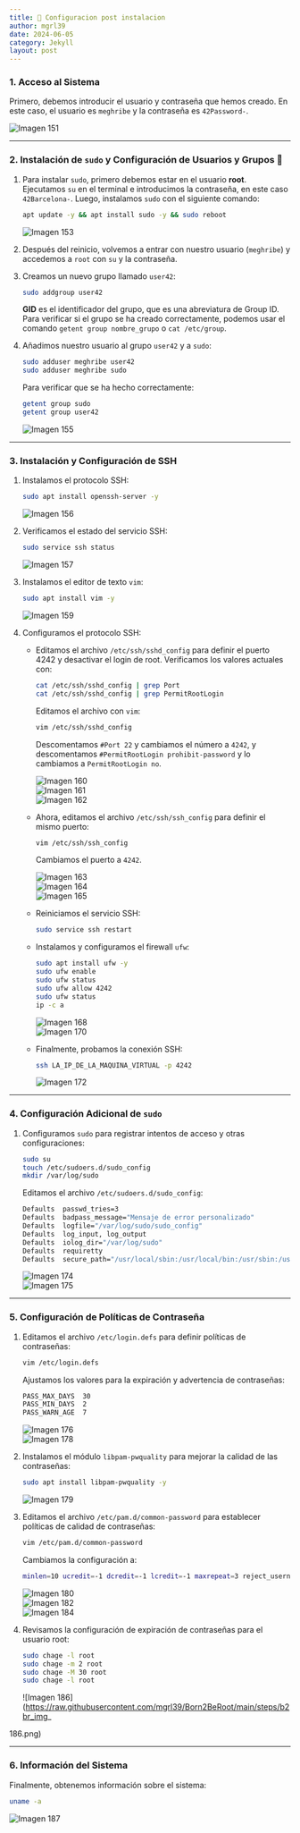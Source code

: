 ```yaml
---
title: 🔧 Configuracion post instalacion
author: mgrl39
date: 2024-06-05
category: Jekyll
layout: post
---
```


### 1. Acceso al Sistema

Primero, debemos introducir el usuario y contraseña que hemos creado. En este caso, el usuario es `meghribe` y la contraseña es `42Password-`.

![Imagen 151](https://raw.githubusercontent.com/mgrl39/Born2BeRoot/main/steps/b2br_img_151.png) 

---

### 2. Instalación de `sudo` y Configuración de Usuarios y Grupos 👤

1. Para instalar `sudo`, primero debemos estar en el usuario **root**. Ejecutamos `su` en el terminal e introducimos la contraseña, en este caso `42Barcelona-`. Luego, instalamos `sudo` con el siguiente comando:

    ```bash
    apt update -y && apt install sudo -y && sudo reboot
    ```

    ![Imagen 153](https://raw.githubusercontent.com/mgrl39/Born2BeRoot/main/steps/b2br_img_153.png) 

2. Después del reinicio, volvemos a entrar con nuestro usuario (`meghribe`) y accedemos a `root` con `su` y la contraseña.

3. Creamos un nuevo grupo llamado `user42`:

    ```bash
    sudo addgroup user42
    ```

    **GID** es el identificador del grupo, que es una abreviatura de Group ID. Para verificar si el grupo se ha creado correctamente, podemos usar el comando `getent group nombre_grupo` o `cat /etc/group`.

4. Añadimos nuestro usuario al grupo `user42` y a `sudo`:

    ```bash
    sudo adduser meghribe user42
    sudo adduser meghribe sudo
    ```

    Para verificar que se ha hecho correctamente:

    ```bash
    getent group sudo
    getent group user42
    ```

    ![Imagen 155](https://raw.githubusercontent.com/mgrl39/Born2BeRoot/main/steps/b2br_img_155.png)  

---

### 3. Instalación y Configuración de SSH

1. Instalamos el protocolo SSH:

    ```bash
    sudo apt install openssh-server -y
    ```

    ![Imagen 156](https://raw.githubusercontent.com/mgrl39/Born2BeRoot/main/steps/b2br_img_156.png) 

2. Verificamos el estado del servicio SSH:

    ```bash
    sudo service ssh status
    ```

    ![Imagen 157](https://raw.githubusercontent.com/mgrl39/Born2BeRoot/main/steps/b2br_img_157.png) 

3. Instalamos el editor de texto `vim`:

    ```bash
    sudo apt install vim -y
    ```

    ![Imagen 159](https://raw.githubusercontent.com/mgrl39/Born2BeRoot/main/steps/b2br_img_159.png)  

4. Configuramos el protocolo SSH:

    - Editamos el archivo `/etc/ssh/sshd_config` para definir el puerto 4242 y desactivar el login de root. Verificamos los valores actuales con:

      ```bash
      cat /etc/ssh/sshd_config | grep Port
      cat /etc/ssh/sshd_config | grep PermitRootLogin
      ```

      Editamos el archivo con `vim`:

      ```bash
      vim /etc/ssh/sshd_config
      ```

      Descomentamos `#Port 22` y cambiamos el número a `4242`, y descomentamos `#PermitRootLogin prohibit-password` y lo cambiamos a `PermitRootLogin no`.

      ![Imagen 160](https://raw.githubusercontent.com/mgrl39/Born2BeRoot/main/steps/b2br_img_160.png)  
      ![Imagen 161](https://raw.githubusercontent.com/mgrl39/Born2BeRoot/main/steps/b2br_img_161.png)  
      ![Imagen 162](https://raw.githubusercontent.com/mgrl39/Born2BeRoot/main/steps/b2br_img_162.png) 

    - Ahora, editamos el archivo `/etc/ssh/ssh_config` para definir el mismo puerto:

      ```bash
      vim /etc/ssh/ssh_config
      ```

      Cambiamos el puerto a `4242`.

      ![Imagen 163](https://raw.githubusercontent.com/mgrl39/Born2BeRoot/main/steps/b2br_img_163.png)  
      ![Imagen 164](https://raw.githubusercontent.com/mgrl39/Born2BeRoot/main/steps/b2br_img_164.png)  
      ![Imagen 165](https://raw.githubusercontent.com/mgrl39/Born2BeRoot/main/steps/b2br_img_165.png) 

    - Reiniciamos el servicio SSH:

      ```bash
      sudo service ssh restart
      ```

    - Instalamos y configuramos el firewall `ufw`:

      ```bash
      sudo apt install ufw -y
      sudo ufw enable
      sudo ufw status
      sudo ufw allow 4242
      sudo ufw status
      ip -c a
      ```

      ![Imagen 168](https://raw.githubusercontent.com/mgrl39/Born2BeRoot/main/steps/b2br_img_168.png)  
      ![Imagen 170](https://raw.githubusercontent.com/mgrl39/Born2BeRoot/main/steps/b2br_img_170.png) 

    - Finalmente, probamos la conexión SSH:

      ```bash
      ssh LA_IP_DE_LA_MAQUINA_VIRTUAL -p 4242
      ```

      ![Imagen 172](https://raw.githubusercontent.com/mgrl39/Born2BeRoot/main/steps/b2br_img_172.png) 

---

### 4. Configuración Adicional de `sudo`

1. Configuramos `sudo` para registrar intentos de acceso y otras configuraciones:

    ```bash
    sudo su
    touch /etc/sudoers.d/sudo_config
    mkdir /var/log/sudo
    ```

    Editamos el archivo `/etc/sudoers.d/sudo_config`:

    ```bash
    Defaults  passwd_tries=3
    Defaults  badpass_message="Mensaje de error personalizado"
    Defaults  logfile="/var/log/sudo/sudo_config"
    Defaults  log_input, log_output
    Defaults  iolog_dir="/var/log/sudo"
    Defaults  requiretty
    Defaults  secure_path="/usr/local/sbin:/usr/local/bin:/usr/sbin:/usr/bin:/sbin:/bin:/snap/bin"
    ```

    ![Imagen 174](https://raw.githubusercontent.com/mgrl39/Born2BeRoot/main/steps/b2br_img_174.png)  
    ![Imagen 175](https://raw.githubusercontent.com/mgrl39/Born2BeRoot/main/steps/b2br_img_175.png) 

---

### 5. Configuración de Políticas de Contraseña

1. Editamos el archivo `/etc/login.defs` para definir políticas de contraseñas:

    ```bash
    vim /etc/login.defs
    ```

    Ajustamos los valores para la expiración y advertencia de contraseñas:

    ```bash
    PASS_MAX_DAYS  30
    PASS_MIN_DAYS  2
    PASS_WARN_AGE  7
    ```

    ![Imagen 176](https://raw.githubusercontent.com/mgrl39/Born2BeRoot/main/steps/b2br_img_176.png)  
    ![Imagen 178](https://raw.githubusercontent.com/mgrl39/Born2BeRoot/main/steps/b2br_img_178.png) 

2. Instalamos el módulo `libpam-pwquality` para mejorar la calidad de las contraseñas:

    ```bash
    sudo apt install libpam-pwquality -y
    ```

    ![Imagen 179](https://raw.githubusercontent.com/mgrl39/Born2BeRoot/main/steps/b2br_img_179.png) 

3. Editamos el archivo `/etc/pam.d/common-password` para establecer políticas de calidad de contraseñas:

    ```bash
    vim /etc/pam.d/common-password
    ```

    Cambiamos la configuración a:

    ```bash
    minlen=10 ucredit=-1 dcredit=-1 lcredit=-1 maxrepeat=3 reject_username difok=7 enforce_for_root
    ```

    ![Imagen 180](https://raw.githubusercontent.com/mgrl39/Born2BeRoot/main/steps/b2br_img_180.png)  
    ![Imagen 182](https://raw.githubusercontent.com/mgrl39/Born2BeRoot/main/steps/b2br_img_182.png)  
    ![Imagen 184](https://raw.githubusercontent.com/mgrl39/Born2BeRoot/main/steps/b2br_img_184.png) 

4. Revisamos la configuración de expiración de contraseñas para el usuario root:

    ```bash
    sudo chage -l root
    sudo chage -m 2 root
    sudo chage -M 30 root
    sudo chage -l root
    ```

    ![Imagen 186](https://raw.githubusercontent.com/mgrl39/Born2BeRoot/main/steps/b2br_img_

186.png) 

---

### 6. Información del Sistema

Finalmente, obtenemos información sobre el sistema:

```bash
uname -a
```

![Imagen 187](https://raw.githubusercontent.com/mgrl39/Born2BeRoot/main/steps/b2br_img_187.png) 
